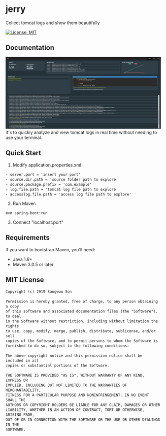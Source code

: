 jerry
==================
Collect tomcat logs and show them beautifully

[![License: MIT](https://img.shields.io/badge/License-MIT-yellow.svg)](https://opensource.org/licenses/MIT)


Documentation
-------------
![main view](./images/mainView.PNG)
It's to quickly analyze and view tomcat logs in real time without needing to use your terminal.


Quick Start
-----------

1. Modify application.properties.xml
```
- server.port = 'insert your port'
- source.dir.path = 'source folder path to explore'
- source.package.prefix = 'com.example'
- log.file.path = 'tomcat log file path to explore'
- accesslog.file.path = 'access log file path to explore'
```
2. Run Maven
```
mvn spring-boot:run
```
3. Connect "localhost:port"

Requirements
-----------

If you want to bootstrap Maven, you'll need:
- Java 1.8+
- Maven 3.0.5 or later

MIT License
-----------
    Copyright (c) 2019 Sangwoo Son

    Permission is hereby granted, free of charge, to any person obtaining a copy
    of this software and associated documentation files (the "Software"), to deal
    in the Software without restriction, including without limitation the rights
    to use, copy, modify, merge, publish, distribute, sublicense, and/or sell
    copies of the Software, and to permit persons to whom the Software is
    furnished to do so, subject to the following conditions:

    The above copyright notice and this permission notice shall be included in all
    copies or substantial portions of the Software.

    THE SOFTWARE IS PROVIDED "AS IS", WITHOUT WARRANTY OF ANY KIND, EXPRESS OR
    IMPLIED, INCLUDING BUT NOT LIMITED TO THE WARRANTIES OF MERCHANTABILITY,
    FITNESS FOR A PARTICULAR PURPOSE AND NONINFRINGEMENT. IN NO EVENT SHALL THE
    AUTHORS OR COPYRIGHT HOLDERS BE LIABLE FOR ANY CLAIM, DAMAGES OR OTHER
    LIABILITY, WHETHER IN AN ACTION OF CONTRACT, TORT OR OTHERWISE, ARISING FROM,
    OUT OF OR IN CONNECTION WITH THE SOFTWARE OR THE USE OR OTHER DEALINGS IN THE
    SOFTWARE.
